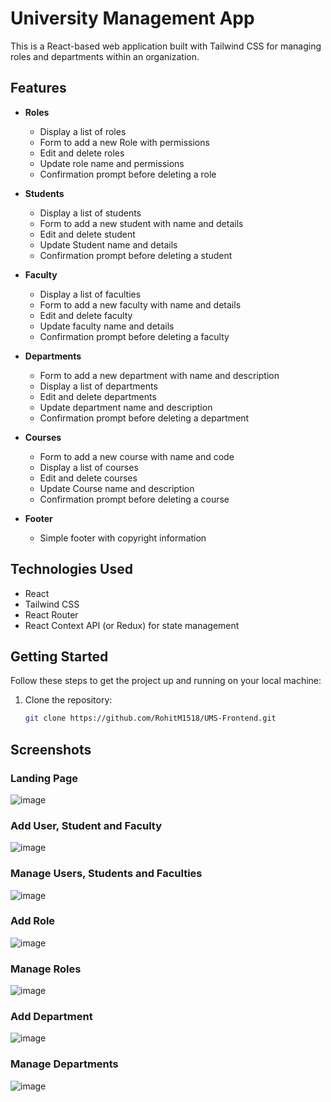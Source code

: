 # University Management App

This is a React-based web application built with Tailwind CSS for managing roles and departments within an organization.

## Features

- **Roles**
  - Display a list of roles
  - Form to add a new Role with permissions 
  - Edit and delete roles
  - Update role name and permissions
  - Confirmation prompt before deleting a role

- **Students**
  - Display a list of students
  - Form to add a new student with name and details
  - Edit and delete student
  - Update Student name and details
  - Confirmation prompt before deleting a student
 
- **Faculty**
  - Display a list of faculties
  - Form to add a new faculty with name and details
  - Edit and delete faculty
  - Update faculty name and details
  - Confirmation prompt before deleting a faculty

- **Departments**
  - Form to add a new department with name and description
  - Display a list of departments
  - Edit and delete departments
  - Update department name and description
  - Confirmation prompt before deleting a department

- **Courses**
  - Form to add a new course with name and code
  - Display a list of courses
  - Edit and delete courses
  - Update Course name and description
  - Confirmation prompt before deleting a course


- **Footer**
  - Simple footer with copyright information

## Technologies Used

- React
- Tailwind CSS
- React Router
- React Context API (or Redux) for state management

## Getting Started

Follow these steps to get the project up and running on your local machine:

1. Clone the repository:

   ```bash
   git clone https://github.com/RohitM1518/UMS-Frontend.git

## Screenshots

### Landing Page
![image](https://github.com/RohitM1518/UMS-Frontend/assets/145917472/719b68fa-a63c-4ec7-bca5-bc645435ea6b)

### Add User, Student and Faculty
![image](https://github.com/RohitM1518/UMS-Frontend/assets/145917472/b67a08f7-1519-4656-85d6-af1662c6b518)

### Manage Users, Students and Faculties
![image](https://github.com/RohitM1518/UMS-Frontend/assets/145917472/ed3832c5-b2db-49c6-9c07-e585769b2aac)

### Add Role
![image](https://github.com/RohitM1518/UMS-Frontend/assets/145917472/8c1846e2-2cce-4205-8592-d102c2df1345)

### Manage Roles
![image](https://github.com/RohitM1518/UMS-Frontend/assets/145917472/17fc1a4e-e314-428b-8e68-2876432466c7)

### Add Department
![image](https://github.com/RohitM1518/UMS-Frontend/assets/145917472/036211a8-dc7f-412f-be34-6c4e045c9606)

### Manage Departments
![image](https://github.com/RohitM1518/UMS-Frontend/assets/145917472/abb9c793-3493-43cb-b96f-e539134f3378)





